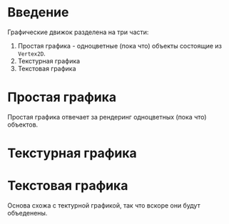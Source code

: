 # Введение

Графические движок разделена на три части:
1. Простая графика - одноцветные (пока что) объекты состоящие из `Vertex2D`.
2. Текстурная графика
3. Текстовая графика

# Простая графика

Простая графика отвечает за рендеринг одноцветных (пока что) объектов.

# Текстурная графика

# Текстовая графика

Основа схожа с тектурной графикой, так что вскоре они будут объеденены.